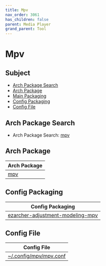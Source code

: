 ```yaml
---
title: Mpv
nav_order: 3061
has_children: false
parent: Media Player
grand_parent: Tool
---
```



# Mpv


## Subject

* [Arch Package Search](#arch-package-search)
* [Arch Package](#arch-package)
* [Main Packaging](#main-packaging)
* [Config Packaging](#config-packaging)
* [Config File](#config-file)


## Arch Package Search

* Arch Package Search: [mpv](https://archlinux.org/packages/?sort=&q=mpv&maintainer=&flagged=)


## Arch Package

| Arch Package |
| --- |
| [mpv](https://archlinux.org/packages/community/x86_64/mpv/) |


## Config Packaging

| Config Packaging |
| --- |
| [ezarcher-adjustment-modeling-mpv](https://github.com/samwhelp/ezarcher-adjustment/tree/main/project/ezarcher-adjustment-system/ezarcher-adjustment-packaging/pack/core/tool/ezarcher-adjustment-modeling-mpv) |


## Config File

| Config File |
| --- |
| [~/.config/mpv/mpv.conf](https://github.com/samwhelp/ezarcher-adjustment/blob/main/project/ezarcher-adjustment-system/ezarcher-adjustment-packaging/pack/core/tool/ezarcher-adjustment-modeling-mpv/asset/overlay/etc/skel/.config/mpv/mpv.conf) |
